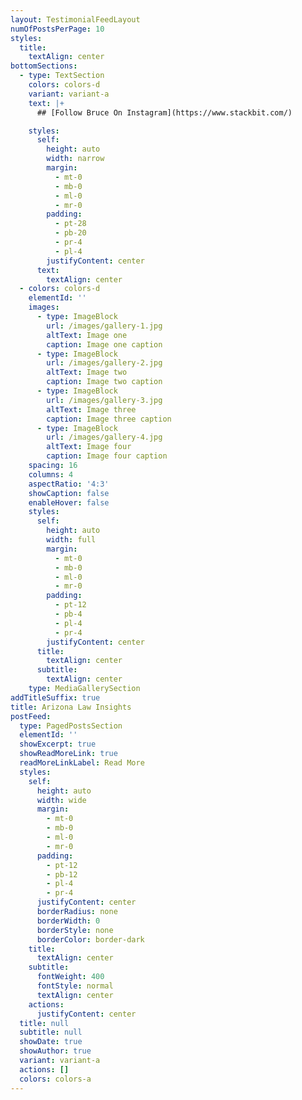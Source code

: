 ```yaml
---
layout: TestimonialFeedLayout
numOfPostsPerPage: 10
styles:
  title:
    textAlign: center
bottomSections:
  - type: TextSection
    colors: colors-d
    variant: variant-a
    text: |+
      ## [Follow Bruce On Instagram](https://www.stackbit.com/)

    styles:
      self:
        height: auto
        width: narrow
        margin:
          - mt-0
          - mb-0
          - ml-0
          - mr-0
        padding:
          - pt-28
          - pb-20
          - pr-4
          - pl-4
        justifyContent: center
      text:
        textAlign: center
  - colors: colors-d
    elementId: ''
    images:
      - type: ImageBlock
        url: /images/gallery-1.jpg
        altText: Image one
        caption: Image one caption
      - type: ImageBlock
        url: /images/gallery-2.jpg
        altText: Image two
        caption: Image two caption
      - type: ImageBlock
        url: /images/gallery-3.jpg
        altText: Image three
        caption: Image three caption
      - type: ImageBlock
        url: /images/gallery-4.jpg
        altText: Image four
        caption: Image four caption
    spacing: 16
    columns: 4
    aspectRatio: '4:3'
    showCaption: false
    enableHover: false
    styles:
      self:
        height: auto
        width: full
        margin:
          - mt-0
          - mb-0
          - ml-0
          - mr-0
        padding:
          - pt-12
          - pb-4
          - pl-4
          - pr-4
        justifyContent: center
      title:
        textAlign: center
      subtitle:
        textAlign: center
    type: MediaGallerySection
addTitleSuffix: true
title: Arizona Law Insights
postFeed:
  type: PagedPostsSection
  elementId: ''
  showExcerpt: true
  showReadMoreLink: true
  readMoreLinkLabel: Read More
  styles:
    self:
      height: auto
      width: wide
      margin:
        - mt-0
        - mb-0
        - ml-0
        - mr-0
      padding:
        - pt-12
        - pb-12
        - pl-4
        - pr-4
      justifyContent: center
      borderRadius: none
      borderWidth: 0
      borderStyle: none
      borderColor: border-dark
    title:
      textAlign: center
    subtitle:
      fontWeight: 400
      fontStyle: normal
      textAlign: center
    actions:
      justifyContent: center
  title: null
  subtitle: null
  showDate: true
  showAuthor: true
  variant: variant-a
  actions: []
  colors: colors-a
---
```

